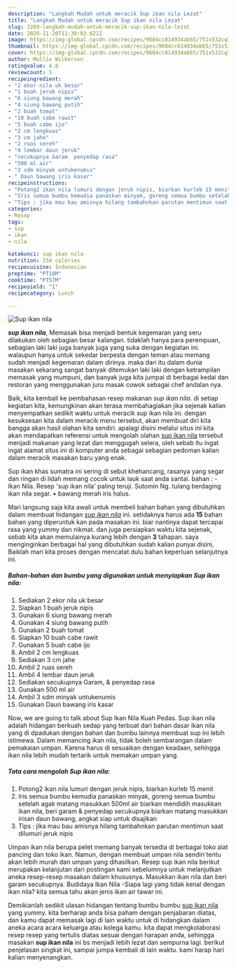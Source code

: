 ```yaml
---
description: "Langkah Mudah untuk meracik Sup ikan nila Lezat"
title: "Langkah Mudah untuk meracik Sup ikan nila Lezat"
slug: 3289-langkah-mudah-untuk-meracik-sup-ikan-nila-lezat
date: 2020-11-20T11:30:03.621Z
image: https://img-global.cpcdn.com/recipes/9604cc814934ab65/751x532cq70/sup-ikan-nila-foto-resep-utama.jpg
thumbnail: https://img-global.cpcdn.com/recipes/9604cc814934ab65/751x532cq70/sup-ikan-nila-foto-resep-utama.jpg
cover: https://img-global.cpcdn.com/recipes/9604cc814934ab65/751x532cq70/sup-ikan-nila-foto-resep-utama.jpg
author: Mollie Wilkerson
ratingvalue: 4.8
reviewcount: 5
recipeingredient:
- "2 ekor nila uk besar"
- "1 buah jeruk nipis"
- "6 siung bawang merah"
- "4 siung bawang putih"
- "2 buah tomat"
- "10 buah cabe rawit"
- "5 buah cabe ijo"
- "2 cm lengkuas"
- "3 cm jahe"
- "2 ruas sereh"
- "4 lembar daun jeruk"
- "secukupnya Garam  penyedap rasa"
- "500 ml air"
- "3 sdm minyak untukenumis"
- " Daun bawang iris kasar"
recipeinstructions:
- "Potong2 ikan nila lumuri dengan jeruk nipis, biarkan kurleb 15 menit"
- "Iris semua bumbu kemudia panaskan minyak, goreng semua bumbu setelah agak matang masukkan 500ml air biarkan mendidih masukkan ikan nila, beri garam &amp; penyedap secukupnya biarkan matang masukkan irisan daun bawang, angkat siap untuk disajikan"
- "Tips : jika mau bau amisnya hilang tambahnkan parutan mentimun saat dilumuri jeruk nipis"
categories:
- Resep
tags:
- sup
- ikan
- nila

katakunci: sup ikan nila 
nutrition: 234 calories
recipecuisine: Indonesian
preptime: "PT18M"
cooktime: "PT57M"
recipeyield: "1"
recipecategory: Lunch

---
```



![Sup ikan nila](https://img-global.cpcdn.com/recipes/9604cc814934ab65/751x532cq70/sup-ikan-nila-foto-resep-utama.jpg)

<b><i>sup ikan nila</i></b>, Memasak bisa menjadi bentuk kegemaran yang seru dilakukan oleh sebagian besar kalangan. tidaklah hanya para perempuan, sebagian laki laki juga banyak juga yang suka dengan kegiatan ini. walaupun hanya untuk sekedar berpesta dengan teman atau memang sudah menjadi kegemaran dalam dirinya. maka dari itu dalam dunia masakan sekarang sangat banyak ditemukan laki laki dengan ketrampilan memasak yang mumpuni, dan banyak juga kita jumpai di berbagai kedai dan restoran yang menggunakan juru masak cowok sebagai chef andalan nya.

Baik, kita kembali ke pembahasan resep makanan <i>sup ikan nila</i>. di setiap kegiatan kita, kemungkinan akan terasa membahagiakan jika sejenak kalian menyempatkan sedikit waktu untuk meracik sup ikan nila ini. dengan kesuksesan kita dalam meracik menu tersebut, akan membuat diri kita bangga akan hasil olahan kita sendiri. apalagi disini melalui situs ini kita akan mendapatkan referensi untuk mengolah olahan <u>sup ikan nila</u> tersebut menjadi makanan yang lezat dan menggugah selera, oleh sebab itu ingat ingat alamat situs ini di komputer anda sebagai sebagian pedoman kalian dalam meracik masakan baru yang enak.

Sup ikan khas sumatra ini sering di sebut khehancang, rasanya yang segar dan ringan di lidah memang cocok untuk lauk saat anda santai. bahan : - Ikan Nila. Resep &#39;sup ikan nila&#39; paling teruji. Sutomin Ng. tulang berdaging ikan nila segar. • bawang merah iris halus.


Mari langsung saja kita awali untuk membeli bahan bahan yang dibutuhkan dalam membuat hidangan <u><i>sup ikan nila</i></u> ini. setidaknya harus ada <b>15</b> bahan bahan yang diperuntuk kan pada masakan ini. biar nantinya dapat tercapai rasa yang yummy dan nikmat. dan juga persiapkan waktu kita sejenak, sebab kita akan memulainya kurang lebih dengan <b>3</b> tahapan. saya menginginkan berbagai hal yang dibutuhkan sudah kalian punyai disini, Baiklah mari kita proses dengan mencatat dulu bahan keperluan selanjutnya ini.

<!--inarticleads1-->

##### Bahan-bahan dan bumbu yang digunakan untuk menyiapkan Sup ikan nila:

1. Sediakan 2 ekor nila uk besar
1. Siapkan 1 buah jeruk nipis
1. Gunakan 6 siung bawang merah
1. Gunakan 4 siung bawang putih
1. Gunakan 2 buah tomat
1. Siapkan 10 buah cabe rawit
1. Gunakan 5 buah cabe ijo
1. Ambil 2 cm lengkuas
1. Sediakan 3 cm jahe
1. Ambil 2 ruas sereh
1. Ambil 4 lembar daun jeruk
1. Sediakan secukupnya Garam, &amp; penyedap rasa
1. Gunakan 500 ml air
1. Ambil 3 sdm minyak untukenumis
1. Gunakan  Daun bawang iris kasar


Now, we are going to talk about Sup Ikan Nila Kuah Pedas. Sup ikan nila adalah hidangan berkuah sedap yang terbuat dari bahan dasar ikan nila yang di dpadukan dengan bahan dan bumbu lainnya membuat sup ini lebih istimewa. Dalam memancing ikan nila, tidak boleh sembarangan dalam pemakaian umpan. Karena harus di sesuaikan dengan keadaan, sehingga ikan nila lebih mudah tertarik untuk memakan umpan yang. 

<!--inarticleads2-->

##### Tata cara mengolah Sup ikan nila:

1. Potong2 ikan nila lumuri dengan jeruk nipis, biarkan kurleb 15 menit
1. Iris semua bumbu kemudia panaskan minyak, goreng semua bumbu setelah agak matang masukkan 500ml air biarkan mendidih masukkan ikan nila, beri garam &amp; penyedap secukupnya biarkan matang masukkan irisan daun bawang, angkat siap untuk disajikan
1. Tips : jika mau bau amisnya hilang tambahnkan parutan mentimun saat dilumuri jeruk nipis


Umpan ikan nila berupa pelet memang banyak tersedia di berbagai toko alat pancing dan toko ikan. Namun, dengan membuat umpan nila sendiri tentu akan lebih murah dan umpan yang dihasilkan. Resep sup ikan nila berikut merupakan kelanjutan dari postingan kami sebelumnya untuk melanjutkan aneka resep-resep masakan dalam khususnya. Masukkan ikan nila dan beri garam secukupnya. Budidaya Ikan Nila -Siapa lagi yang tidak kenal dengan ikan nila? kita semua tahu akan jenis ikan air tawar ini. 

Demikianlah sedikit ulasan hidangan tentang bumbu bumbu <u>sup ikan nila</u> yang yummy. kita berharap anda bisa paham dengan penjabaran diatas, dan kamu dapat memasak lagi di lain waktu untuk di hidangkan dalam aneka acara acara keluarga atau kolega kamu. kita dapat mengkolaborasi resep resep yang tertulis diatas sesuai dengan harapan anda, sehingga masakan <b>sup ikan nila</b> ini bs menjadi lebih lezat dan sempurna lagi. berikut penjelasan singkat ini, sampai jumpa kembali di lain waktu. kami harap hari kalian menyenangkan.

